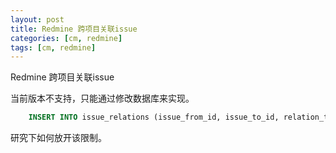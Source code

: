 ```yaml
---
layout: post
title: Redmine 跨项目关联issue
categories: [cm, redmine]
tags: [cm, redmine]
---
```


Redmine 跨项目关联issue

当前版本不支持，只能通过修改数据库来实现。

```sql
    INSERT INTO issue_relations (issue_from_id, issue_to_id, relation_type)  VALUES(258, 252, 'relates')  
```
    
研究下如何放开该限制。

